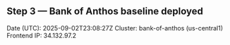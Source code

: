 ## Step 3 — Bank of Anthos baseline deployed
Date (UTC): 2025-09-02T23:08:27Z
Cluster: bank-of-anthos (us-central1)
Frontend IP: 34.132.97.2
